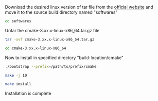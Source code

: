 Download the desired linux version of tar file from the [official website](https://cmake.org/download/) and move it to the source build directory named "softwares"

```bash
cd softwares
```
Untar the cmake-3.xx.x-linux-x86_64.tar.gz file 

```bash
tar -xvf cmake-3.xx.x-linux-x86_64.tar.gz
```
```bash
cd cmake-3.xx.x-linux-x86_64
```

Now to install in specified directory "build-location/cmake"

```bash
./bootstrap --prefix=/path/to/prefix/cmake
```
```bash
make -j 10
```
```bash
make install
```
Installation is complete

